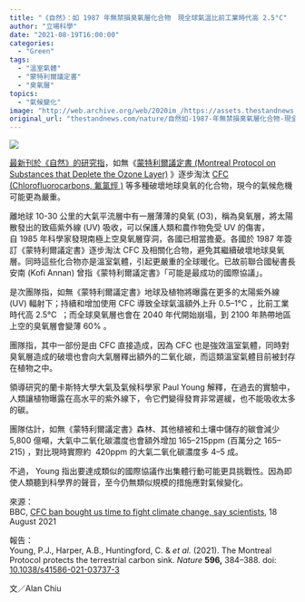 ```yaml
---
title: "《自然》：如 1987 年無禁損臭氧層化合物　現全球氣溫比前工業時代高 2.5°C"
author: "立場科學"
date: "2021-08-19T16:00:00"
categories:
  - "Green"
tags:
  - "溫室氣體"
  - "蒙特利爾議定書"
  - "臭氧層"
topics:
  - "氣候變化"
image: "http://web.archive.org/web/2020im_/https://assets.thestandnews.com/media/photos/ozone-layer.png"
original_url: "thestandnews.com/nature/自然如-1987-年無禁損臭氧層化合物-現全球氣溫比前工業時代高-25c"
---
```

![](http://web.archive.org/web/2020im_/https://assets.thestandnews.com/media/photos/ozone-layer.png)

[最新刊於《自然》的研究指](http://web.archive.org/web/20211229132259/https://doi.org/10.1038/s41586-021-03737-3)，如無《[蒙特利爾議定書 (Montreal Protocol on Substances that Deplete the Ozone Layer)](http://web.archive.org/web/20211229132259/http://zh.wikipedia.org/zh-hk/%E8%92%99%E7%89%B9%E5%88%A9%E5%B0%94%E8%AE%AE%E5%AE%9A%E4%B9%A6) 》逐步淘汰 [CFC (Chlorofluorocarbons, 氟氯烴 )](http://web.archive.org/web/20211229132259/http://zh.wikipedia.org/wiki/%E6%B0%AF%E6%B0%9F%E7%83%83) 等多種破壞地球臭氧的化合物，現今的氣候危機可能更為嚴重。

離地球 10-30 公里的大氣平流層中有一層薄薄的臭氧 (O3)，稱為臭氧層，將太陽散發出的致癌紫外線 (UV) 吸收，可以保護人類和農作物免受 UV 的傷害，自 1985 年科學家發現南極上空臭氧層穿洞，各國已相當擔憂。各國於 1987 年簽訂《蒙特利爾議定書》逐步淘汰 CFC 及相關化合物，避免其繼續破壞地球臭氧層。同時這些化合物亦是溫室氣體，引起更嚴重的全球暖化。已故前聯合國秘書長安南 (Kofi Annan) 曾指《蒙特利爾議定書》「可能是最成功的國際協議」。

是次團隊指，如無《蒙特利爾議定書》地球及植物將曝露在更多的太陽紫外線 (UV) 輻射下；持續和增加使用 CFC 導致全球氣溫額外上升 0.5–1°C ，比前工業時代高 2.5°C  ；而全球臭氧層也會在 2040 年代開始崩塌，到 2100 年熱帶地區上空的臭氧層會變薄 60% 。

團隊指，其中一部份是由 CFC 直接造成，因為 CFC 也是強效溫室氣體，同時對臭氧層造成的破壞也會向大氣層釋出額外的二氧化碳，而這類溫室氣體目前被封存在植物之中。

領導研究的蘭卡斯特大學大氣及氣候科學家 Paul Young 解釋，在過去的實驗中，人類讓植物曝露在高水平的紫外線下，令它們變得發育非常遲緩，也不能吸收太多的碳。

團隊估計，如無《蒙特利爾議定書》森林、其他植被和土壤中儲存的碳會減少 5,800 億噸，大氣中二氧化碳濃度也會額外增加 165–215ppm (百萬分之 165–215) ，對比現時實際約  420ppm 的大氣二氧化碳濃度多 4–5 成。

不過， Young 指出要達成類似的國際協議作出集體行動可能更具挑戰性。因為即使人類聽到科學界的聲音，至今仍無類似規模的措施應對氣候變化。

來源：  
BBC, [CFC ban bought us time to fight climate change, say scientists](http://web.archive.org/web/20211229132259/https://www.bbc.com/news/science-environment-58248725), 18 August 2021

報告：  
Young, P.J., Harper, A.B., Huntingford, C. & _et al._ (2021). The Montreal Protocol protects the terrestrial carbon sink. _Nature_ **596,** 384–388. doi: [10.1038/s41586-021-03737-3](http://web.archive.org/web/20211229132259/https://doi.org/10.1038/s41586-021-03737-3)

文／Alan Chiu